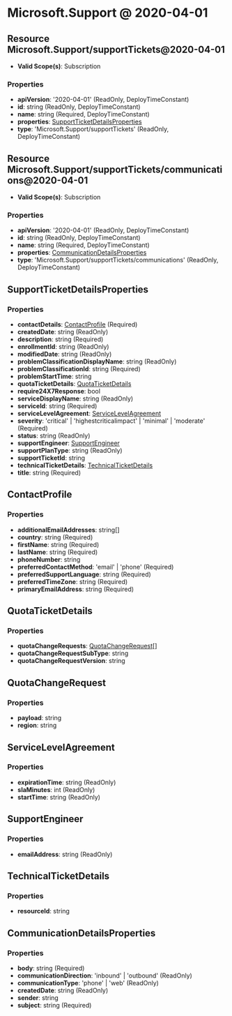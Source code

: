 # Microsoft.Support @ 2020-04-01

## Resource Microsoft.Support/supportTickets@2020-04-01
* **Valid Scope(s)**: Subscription
### Properties
* **apiVersion**: '2020-04-01' (ReadOnly, DeployTimeConstant)
* **id**: string (ReadOnly, DeployTimeConstant)
* **name**: string (Required, DeployTimeConstant)
* **properties**: [SupportTicketDetailsProperties](#supportticketdetailsproperties)
* **type**: 'Microsoft.Support/supportTickets' (ReadOnly, DeployTimeConstant)

## Resource Microsoft.Support/supportTickets/communications@2020-04-01
* **Valid Scope(s)**: Subscription
### Properties
* **apiVersion**: '2020-04-01' (ReadOnly, DeployTimeConstant)
* **id**: string (ReadOnly, DeployTimeConstant)
* **name**: string (Required, DeployTimeConstant)
* **properties**: [CommunicationDetailsProperties](#communicationdetailsproperties)
* **type**: 'Microsoft.Support/supportTickets/communications' (ReadOnly, DeployTimeConstant)

## SupportTicketDetailsProperties
### Properties
* **contactDetails**: [ContactProfile](#contactprofile) (Required)
* **createdDate**: string (ReadOnly)
* **description**: string (Required)
* **enrollmentId**: string (ReadOnly)
* **modifiedDate**: string (ReadOnly)
* **problemClassificationDisplayName**: string (ReadOnly)
* **problemClassificationId**: string (Required)
* **problemStartTime**: string
* **quotaTicketDetails**: [QuotaTicketDetails](#quotaticketdetails)
* **require24X7Response**: bool
* **serviceDisplayName**: string (ReadOnly)
* **serviceId**: string (Required)
* **serviceLevelAgreement**: [ServiceLevelAgreement](#servicelevelagreement)
* **severity**: 'critical' | 'highestcriticalimpact' | 'minimal' | 'moderate' (Required)
* **status**: string (ReadOnly)
* **supportEngineer**: [SupportEngineer](#supportengineer)
* **supportPlanType**: string (ReadOnly)
* **supportTicketId**: string
* **technicalTicketDetails**: [TechnicalTicketDetails](#technicalticketdetails)
* **title**: string (Required)

## ContactProfile
### Properties
* **additionalEmailAddresses**: string[]
* **country**: string (Required)
* **firstName**: string (Required)
* **lastName**: string (Required)
* **phoneNumber**: string
* **preferredContactMethod**: 'email' | 'phone' (Required)
* **preferredSupportLanguage**: string (Required)
* **preferredTimeZone**: string (Required)
* **primaryEmailAddress**: string (Required)

## QuotaTicketDetails
### Properties
* **quotaChangeRequests**: [QuotaChangeRequest](#quotachangerequest)[]
* **quotaChangeRequestSubType**: string
* **quotaChangeRequestVersion**: string

## QuotaChangeRequest
### Properties
* **payload**: string
* **region**: string

## ServiceLevelAgreement
### Properties
* **expirationTime**: string (ReadOnly)
* **slaMinutes**: int (ReadOnly)
* **startTime**: string (ReadOnly)

## SupportEngineer
### Properties
* **emailAddress**: string (ReadOnly)

## TechnicalTicketDetails
### Properties
* **resourceId**: string

## CommunicationDetailsProperties
### Properties
* **body**: string (Required)
* **communicationDirection**: 'inbound' | 'outbound' (ReadOnly)
* **communicationType**: 'phone' | 'web' (ReadOnly)
* **createdDate**: string (ReadOnly)
* **sender**: string
* **subject**: string (Required)

